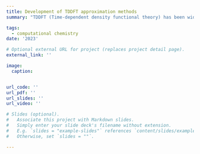 ```yaml
---
title: Development of TDDFT approximation methods 
summary: "TDDFT (Time-dependent density functional theory) has been widely applied to calculate the optical properties of both chemical and solid-state systems. However, with the increasing of the system size, the calculations became more expensive and required very high memory. TDDFT+TB is one type of approximation method, which approximating the four electron integrals term in excited state calculations. What I am currently working on is called TDDFT-aas method. Compared with the related TDDFT+TB method that also simplifies the K coupling matrix, TDDFT-aas uses a new type of gamma function that does not depend on tight binding parameters. Currently, we implemented both energy and gradient of the TDDFT-aas. And we are on the ways of testing! 😉 "

tags:
  - computational chemistry
date: '2023'

# Optional external URL for project (replaces project detail page).
external_link: ''

image:
  caption:


url_code: ''
url_pdf: ''
url_slides: ''
url_video: ''

# Slides (optional).
#   Associate this project with Markdown slides.
#   Simply enter your slide deck's filename without extension.
#   E.g. `slides = "example-slides"` references `content/slides/example-slides.md`.
#   Otherwise, set `slides = ""`.

---
```


